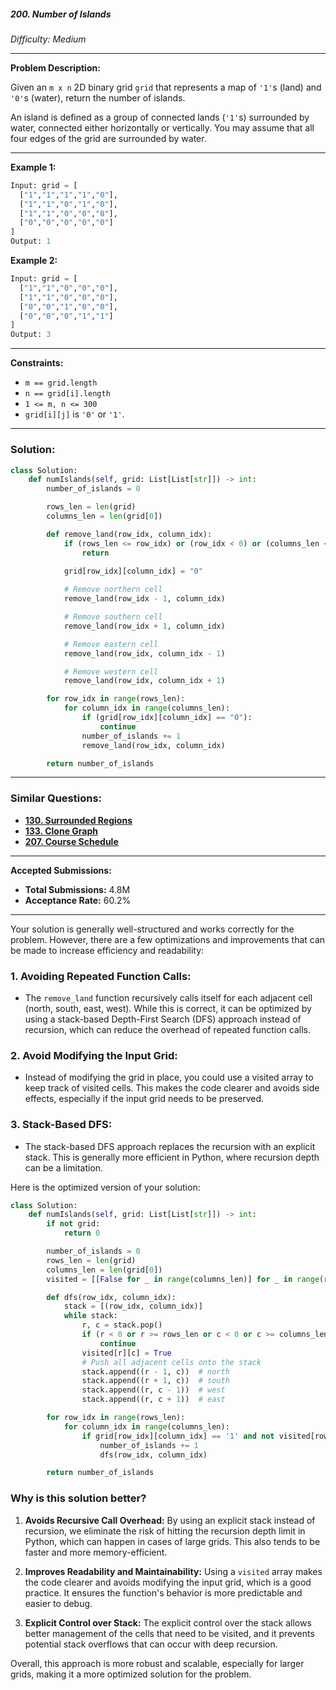 ##### **200. Number of Islands**  
*Difficulty: Medium*

---

**Problem Description:**

Given an `m x n` 2D binary grid `grid` that represents a map of `'1'`s (land) and `'0'`s (water), return the number of islands.

An island is defined as a group of connected lands (`'1'`s) surrounded by water, connected either horizontally or vertically. You may assume that all four edges of the grid are surrounded by water.

---

**Example 1:**

```python
Input: grid = [
  ["1","1","1","1","0"],
  ["1","1","0","1","0"],
  ["1","1","0","0","0"],
  ["0","0","0","0","0"]
]
Output: 1
```

**Example 2:**

```python
Input: grid = [
  ["1","1","0","0","0"],
  ["1","1","0","0","0"],
  ["0","0","1","0","0"],
  ["0","0","0","1","1"]
]
Output: 3
```

---

**Constraints:**

- `m == grid.length`
- `n == grid[i].length`
- `1 <= m, n <= 300`
- `grid[i][j]` is `'0'` or `'1'`.

---

### **Solution:**

```python
class Solution:
    def numIslands(self, grid: List[List[str]]) -> int:
        number_of_islands = 0

        rows_len = len(grid)
        columns_len = len(grid[0])

        def remove_land(row_idx, column_idx):            
            if (rows_len <= row_idx) or (row_idx < 0) or (columns_len <= column_idx) or (column_idx < 0) or (grid[row_idx][column_idx] == "0"): 
                return
            
            grid[row_idx][column_idx] = "0"

            # Remove northern cell
            remove_land(row_idx - 1, column_idx)

            # Remove southern cell
            remove_land(row_idx + 1, column_idx)

            # Remove eastern cell
            remove_land(row_idx, column_idx - 1)

            # Remove western cell
            remove_land(row_idx, column_idx + 1)

        for row_idx in range(rows_len):
            for column_idx in range(columns_len):
                if (grid[row_idx][column_idx] == "0"): 
                    continue
                number_of_islands += 1
                remove_land(row_idx, column_idx)

        return number_of_islands
```

---

### **Similar Questions:**

- **[130. Surrounded Regions](https://leetcode.com/problems/surrounded-regions/)**
- **[133. Clone Graph](https://leetcode.com/problems/clone-graph/)**
- **[207. Course Schedule](https://leetcode.com/problems/course-schedule/)**

---

**Accepted Submissions:**  
- **Total Submissions:** 4.8M  
- **Acceptance Rate:** 60.2%

---
Your solution is generally well-structured and works correctly for the problem. However, there are a few optimizations and improvements that can be made to increase efficiency and readability:

### 1. **Avoiding Repeated Function Calls:**
   - The `remove_land` function recursively calls itself for each adjacent cell (north, south, east, west). While this is correct, it can be optimized by using a stack-based Depth-First Search (DFS) approach instead of recursion, which can reduce the overhead of repeated function calls.

### 2. **Avoid Modifying the Input Grid:**
   - Instead of modifying the grid in place, you could use a visited array to keep track of visited cells. This makes the code clearer and avoids side effects, especially if the input grid needs to be preserved.

### 3. **Stack-Based DFS:**
   - The stack-based DFS approach replaces the recursion with an explicit stack. This is generally more efficient in Python, where recursion depth can be a limitation.

Here is the optimized version of your solution:

```python
class Solution:
    def numIslands(self, grid: List[List[str]]) -> int:
        if not grid:
            return 0

        number_of_islands = 0
        rows_len = len(grid)
        columns_len = len(grid[0])
        visited = [[False for _ in range(columns_len)] for _ in range(rows_len)]

        def dfs(row_idx, column_idx):
            stack = [(row_idx, column_idx)]
            while stack:
                r, c = stack.pop()
                if (r < 0 or r >= rows_len or c < 0 or c >= columns_len or grid[r][c] == '0' or visited[r][c]):
                    continue
                visited[r][c] = True
                # Push all adjacent cells onto the stack
                stack.append((r - 1, c))  # north
                stack.append((r + 1, c))  # south
                stack.append((r, c - 1))  # west
                stack.append((r, c + 1))  # east

        for row_idx in range(rows_len):
            for column_idx in range(columns_len):
                if grid[row_idx][column_idx] == '1' and not visited[row_idx][column_idx]:
                    number_of_islands += 1
                    dfs(row_idx, column_idx)

        return number_of_islands
```

### **Why is this solution better?**

1. **Avoids Recursive Call Overhead:** By using an explicit stack instead of recursion, we eliminate the risk of hitting the recursion depth limit in Python, which can happen in cases of large grids. This also tends to be faster and more memory-efficient.

2. **Improves Readability and Maintainability:** Using a `visited` array makes the code clearer and avoids modifying the input grid, which is a good practice. It ensures the function's behavior is more predictable and easier to debug.

3. **Explicit Control over Stack:** The explicit control over the stack allows better management of the cells that need to be visited, and it prevents potential stack overflows that can occur with deep recursion.

Overall, this approach is more robust and scalable, especially for larger grids, making it a more optimized solution for the problem.